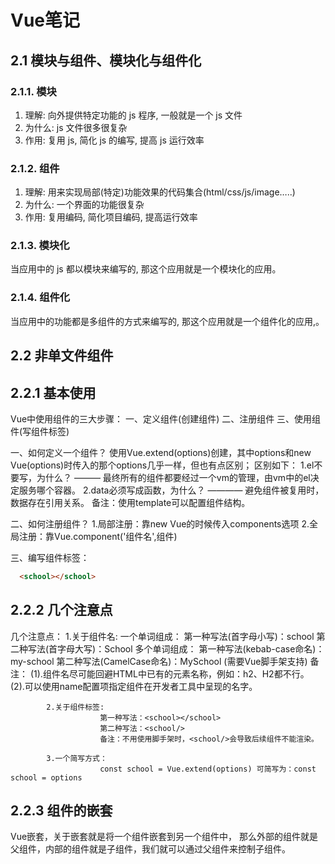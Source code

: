 # Vue笔记

## 2.1 模块与组件、模块化与组件化

### 2.1.1. 模块

1. 理解: 向外提供特定功能的 js 程序, 一般就是一个 js 文件
2. 为什么: js 文件很多很复杂
3. 作用: 复用 js, 简化 js 的编写, 提高 js 运行效率

### 2.1.2. 组件

1. 理解: 用来实现局部(特定)功能效果的代码集合(html/css/js/image…..)
2. 为什么: 一个界面的功能很复杂
3. 作用: 复用编码, 简化项目编码, 提高运行效率

### 2.1.3. 模块化

当应用中的 js 都以模块来编写的, 那这个应用就是一个模块化的应用。

### 2.1.4. 组件化

当应用中的功能都是多组件的方式来编写的, 那这个应用就是一个组件化的应用,。

## 2.2 非单文件组件

## 2.2.1 基本使用

 Vue中使用组件的三大步骤：
     一、定义组件(创建组件)
     二、注册组件
     三、使用组件(写组件标签)

   一、如何定义一个组件？
      使用Vue.extend(options)创建，其中options和new Vue(options)时传入的那个options几乎一样，但也有点区别；
      区别如下：
        1.el不要写，为什么？ ——— 最终所有的组件都要经过一个vm的管理，由vm中的el决定服务哪个容器。
        2.data必须写成函数，为什么？ ———— 避免组件被复用时，数据存在引用关系。
      备注：使用template可以配置组件结构。

   二、如何注册组件？
       1.局部注册：靠new Vue的时候传入components选项
       2.全局注册：靠Vue.component('组件名',组件)

   三、编写组件标签：

 ```html
   <school></school>
 ```

## 2.2.2 几个注意点

  几个注意点：
            1.关于组件名:
                        一个单词组成：
                                    第一种写法(首字母小写)：school
                                    第二种写法(首字母大写)：School
                        多个单词组成：
                                    第一种写法(kebab-case命名)：my-school
                                    第二种写法(CamelCase命名)：MySchool (需要Vue脚手架支持)
                        备注：
                                (1).组件名尽可能回避HTML中已有的元素名称，例如：h2、H2都不行。
                                (2).可以使用name配置项指定组件在开发者工具中呈现的名字。

            2.关于组件标签:
                        第一种写法：<school></school>
                        第二种写法：<school/>
                        备注：不用使用脚手架时，<school/>会导致后续组件不能渲染。

            3.一个简写方式：
                        const school = Vue.extend(options) 可简写为：const school = options

## 2.2.3 组件的嵌套

Vue嵌套，关于嵌套就是将一个组件嵌套到另一个组件中，
那么外部的组件就是父组件，内部的组件就是子组件，我们就可以通过父组件来控制子组件。

